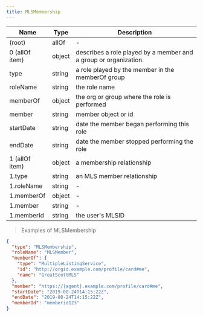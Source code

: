 ```yaml
---
title: MLSMembership
---
```

| Name | Type | Description |
|---|---|---|
| (root) | allOf | - |
| 0 (allOf item) | object | describes a role played by a member and a group or organization. |
| type | string | a role played by the member in the memberOf group |
| roleName | string | the role name |
| memberOf | object | the org or group where the role is performed |
| member | string | member object or id |
| startDate | string | date the member began performing this role |
| endDate | string | date the member stopped performing the role |
| 1 (allOf item) | object | a membership relationship |
| 1.type | string | an MLS member relationship |
| 1.roleName | string | - |
| 1.memberOf | object | - |
| 1.member | string | - |
| 1.memberId | string | the user's MLSID |

> Examples of MLSMembership

```json
{
  "type": "MLSMembership",
  "roleName": "MLSMember",
  "memberOf": {
    "type": "MultipleListingService",
    "id": "http://orgid.example.com/profile/card#me",
    "name": "GreatScottMLS"
  },
  "member": "https://{agent}.example.com/profile/card#me",
  "startDate": "2019-08-24T14:15:22Z",
  "endDate": "2019-08-24T14:15:22Z",
  "memberId": "memberid123"
}
```


